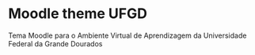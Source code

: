 Moodle theme UFGD
============

Tema Moodle para o Ambiente Virtual de Aprendizagem da Universidade Federal da Grande Dourados
